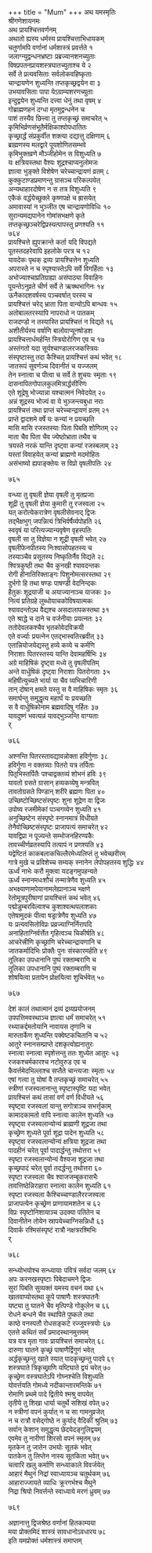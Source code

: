 +++
title = "Mum"
+++
अथ यमस्मृतिः  
श्रीगणेशायनमः  
अथ प्रायश्चित्तवर्णनम्  
अथातो ह्यस्य धर्मस्य प्रायश्चित्ताभिधायकम्  
चतुर्णामपि वर्णानां धर्मशास्त्रं प्रवर्त्तते  १  
जलाग्न्युद्वन्धनभ्रष्टाः प्रब्रज्यानशनच्युताः  
विषप्रपतनप्रायशस्त्रघातच्युताश्च ये  २  
सर्वे ते प्रत्यवसिताः सर्वलोकवहिष्कृताः  
चान्द्रायणेन शुध्यन्ति तप्तकृच्छ्रद्वयेन वा  ३  
उभयावसिताः पापा येऽग्राम्यशरणच्युताः  
इन्दुद्वयेन शुध्यन्ति दत्त्वा धेनुं तथा वृषम्  ४  
गोब्राह्मणहनं दग्धा मृतमुद्वन्धनेन च  
पाशं तस्यैव छित्त्वा तु तप्तकृच्छ्रं समाचरेत्  ५  
कृमिभिर्व्रणसंभूतैर्मक्षिकाश्वोपधातितः  
कृच्छ्रार्द्धं संप्रकुर्वीत शक्त्या दद्यात्तु दक्षिणाम्  ६  
ब्राह्मणस्य मलद्वारे पूयशोणितसम्भवे  
कृमिभुक्तव्रणे मौञ्जीहोमेन स विशुध्यति  ७  
यः क्षत्रियस्तथा वैश्यः शूद्रश्चाप्यनुलोमजः  
ज्ञात्वा भुङ्क्ते विशेषेण चरेच्चान्द्रायणं व्रतम्  ८  
कुक्कुटाण्डप्रमाणन्तु ग्रासञ्च परिकल्पयेत्  
अन्यथाहारदोषेण न स तत्र विशुध्यति  ९  
एकैकं वर्द्धयेच्छुक्ले कृष्णपक्षे च ह्रासयेत्  
अमावास्यां न भुञ्जीत एष चान्द्रायणोविधिः  १०  
सुरान्यमद्यपानेन गोमांसभक्षणे कृते  
तप्तकृच्छ्रञ्चरेद्विप्रस्यत्पापस्तु प्रणश्यति  ११  
७६४  
प्रायश्चित्ते ह्युपक्रान्ते कर्ता यदि विपद्यते  
पूतस्तदहरेवापि इहलोके परत्र च  १२  
यावदेकः पृथक् द्रव्यः प्रायश्चित्तेन शुध्यति  
अपरास्ते न च स्पृश्यास्तेऽपि सर्वे विगर्हिताः  १३  
अभोज्याश्चाप्रतिग्राह्या असंपाठ्या विवाहिनः  
पूयन्तेऽनुव्रते चीर्ण सर्वे ते ऋक्थभागिनः  १४  
ऊनैकादशवर्षस्य पञ्चवर्षात् परस्य च  
प्रायश्चित्तं चरेद् भ्राता पिता वान्योऽपि बान्धवः  १५  
अतोबालतरस्यापि नापराधो न पातकम्  
राजदण्डो न तस्यास्ति प्रायश्चित्तं न विद्यते  १६  
अशीतीर्यस्य वर्षाणि बालोवाप्यूनषोडशः  
प्रायश्चित्तार्धमर्हन्ति स्त्रियोरोगिण एव च  १७  
अस्तंगतो यदा सूर्यश्चाण्डालरजकस्त्रियः  
संस्पृष्टास्तु तदा कैश्चित् प्रायश्चित्तं कथं भवेत्  १८  
जातरूपं सुवर्णञ्च दिवानीतं च यज्जलम्  
तेन स्नात्वा च पीत्वा च सर्वे ते शुचयः स्मृताः  १९  
दासनापितगोपालकुलमित्रार्द्धसीरिणः  
एते शूद्रेषु भोज्यान्ना यश्चात्मनं निवेदयेत्  २०  
अन्नं शूद्रस्य भोज्यं वा ये भुञ्जन्त्यबुधा नराः  
प्रायश्चित्तं तथा प्राप्तं चरेच्चान्द्रायणं व्रतम्  २१  
प्राप्ते द्वादशमे वर्षे यः कन्यां न प्रयच्छति  
मासि मासि रजस्तस्याः पिता पिबति शोणितम्  २२  
माता चैव पिता चैव ज्येष्ठोभ्राता तथैव च  
त्रयस्ते नरकं यान्ति दृष्ट्वा कन्यां रजस्बलाम्  २३  
यस्तां विवाहयेत् कन्यां ब्राह्मणो मदमोहितः  
असंभाष्यो ह्यपाङ्क्तेयः स विप्रो वृषलीपतिः  २४  

७६५  

वन्ध्या तु वृषली ज्ञेया वृषली तु मृतप्रजाः  
शूद्री तु वृषली ज्ञेया कुमारी तु रजस्वला  २५  
यत् करोत्येकरात्रेण वृषलीसेवनाद् द्विजः  
तद्भैक्षभुग् जपन्नित्यं त्रिभिर्वर्षैर्व्यपोहति  २६  
स्ववृषं या परित्यज्यान्यवृषेण वृहस्पतिः  
वृषली सा तु विज्ञेया न शूद्री वृषली भवेत्  २७  
वृषलीफेनपीतस्य निःश्वासोपहतस्य च  
तस्याञ्चैव प्रसूतस्य निष्कृतिर्नैव विद्यते  २८  
श्वित्रकुष्ठी तथा चैव कुनखी श्यावदन्तकः  
रोगी हीनातिरिक्ताङ्गः पिशुनोमत्सरस्तथा  २९  
दुर्भगो हि तथा षण्डः पाषण्डी वेदनिन्दकः  
हैतुकः शूद्रयाजी च अयाज्यानाञ्च याजकः  ३०  
नित्यं प्रतिग्रहे लुब्धोयाचकोविषयात्मकः  
श्यावदन्तोऽथ वैद्यश्च असदालापकस्तथा  ३१  
एते श्राद्धे च दाने च वर्जनीयाः प्रयत्नतः  ३२  
ततोदेवलकश्चैव भृतकोवेदविक्रयी  
एते वर्ज्याः प्रयत्नेन एतद्भास्वतिरब्रवीत्  ३३  
एतान्नियोजयेद्यस्तु हव्ये कव्ये च कर्मणि  
निराशाः पितरस्तस्य यान्ति देवामहर्षिभिः  ३४  
अग्रे माहिषिकं दृष्ट्वा मध्ये तु वृषलीपतिम्  
अन्ते वार्धुषिकं दृष्ट्वा निराशाः पितरोगताः  ३५  
महिषीत्युच्यते भार्या या चैव व्यभिचारिणी  
तान् दोषान् क्षमते यस्तु स वै माहिषिकः स्मृतः  ३६  
समार्घन्तु समुद्धृत्य महार्घं यः प्रयच्छति  
स वै वार्धुषिकोनाम ब्रह्मवादिषु गर्हितः  ३७  
यावदुष्णं भवत्यन्नं यावद्भुञ्जन्ति वाग्यताः  
र्  

७६६  

अश्नन्ति पितरस्तावद्यावन्नोक्ता हविर्गुणाः  ३८  
हविर्गुणा न वक्तव्याः पितरो यत्र तर्पिताः  
पितृभिस्तर्पितैः पश्चाद्वक्तव्यं शोभनं हविः  ३९  
यावतो ग्रसते ग्रासान् हव्यकव्येषु मन्त्रवित्  
तावतोग्रसते पिण्डान् शरीरे ब्रह्मणः पिता  ४०  
उच्छिष्टोच्छिष्टसंस्पृष्टः शुना शूद्रेण वा द्विजः  
उपोष्य रजमीमेकां पञ्चगव्येन शुध्यति  ४१  
अनुच्छिष्टेन संस्पृष्टे स्नानमात्रं विधीयते  
तेनैवोच्छिष्टसंस्पृष्टः प्राजापत्यं समाचरेत्  ४२  
यावद्विप्रा न पूज्यन्ते सम्भोजनहिरण्यकैः  
तावच्चीर्णव्रतस्यापि तत्पापं न प्रणश्यति  ४३  
यद्वेष्टितं काकबलाकचिल्लैरमेध्यलिप्तं तु भवेच्छरीरम्  
गात्रे मुखे च प्रविशेच्च सम्यक् स्नानेन लेपोपहतस्य शुद्धिः  ४४  
ऊर्ध्वं नाभेः करौ मुक्त्वा यदङ्गमुपहन्यते  
ऊर्ध्वं स्नानमधःशौचं तन्मात्रेणैव शुध्यति  ४५  
अभक्ष्याणामपेयानामलेह्यानाञ्च भक्षणे  
रेतोमूत्रपुरीषाणां प्रायश्चित्तं कथं भवेत्  ४६  
पद्मोडुम्बरविल्वाश्च कुशाश्वत्थपलाशकाः  
एतेषामुदकं पीत्वा षड्रात्रेणैव शुध्यति  ४७  
यः प्रत्यवसितोविप्रः प्रव्रज्याग्निर्निरापदि  
अनाहिताग्निर्वर्त्तेत गृहित्वञ्च चिकीर्षति  ४८  
आचरेत्त्रीणि कृच्छ्राणि चरेच्चान्द्रायणानि च  
जातकर्मादिभिः प्रोक्तैः पुनः संस्कारमर्हति  ४९  
तूलिका उपधानानि पुष्पं रक्ताम्बराणि च  
तूलिका उपधानानि पुष्पं रक्ताम्बराणि च  
शोषयित्वा प्रतापेन प्रोक्षयित्वा शुचिर्भवेत्  ५०  

७६७  

देशं कालं तथात्मानं द्रव्यं द्रव्यप्रयोजनम्  
उपपत्तिमवस्थाञ्च ज्ञात्वा धर्मं समाचरेत्  ५१  
रथ्याकर्द्दमतोयानि नावायस तृणानि च  
मारुतार्केण शुध्यन्ति पक्वेष्टकचितानि च  ५२  
आतुरे स्नानसम्प्राप्ते दशकृत्वोह्यनातुरः  
स्नात्वा स्नात्वा स्पृशेत्तन्तु ततः शुध्येत आतुरः  ५३  
रजकश्चर्मकारश्च नटोवुरुड एव च  
कैवर्त्तमेदभिल्लाश्च सप्तैते चान्त्यजाः स्मृताः  ५४  
एषां गत्वा तु योषां वै तप्तकृच्छ्रं समाचरेत्  ५५  
स्त्रीणां रजस्वलानान्तु स्पृष्टास्पृष्टि यदा भवेत्  
प्रायश्चित्तं कथं तासां वर्ण वर्ण विधीयते  ५६  
स्पृष्ट्वा रजस्वलां यान्तु सगोत्राञ्च सभर्त्तृकाम्  
कामादकामतो वापि स्नात्वा कालेन शुध्यति  ५७  
स्पृष्ट्वा रजस्वलान्योन्यं ब्राह्मणी शूद्रजा तथा  
कृच्छ्रेण शुध्यते पूर्वा शूद्रा पादेन शुध्यति  ५८  
स्पृष्ट्वा रजस्वलान्योन्यं क्षत्रिया शूद्रजा तथा  
पादहीनं चरेत् पूर्वा पादार्द्धन्तु तथोत्तरा  ५९  
स्पृष्टा रजस्वलान्योन्यं वैश्यजा शूद्रजा तथा  
कृच्छ्रपादं चरेत् पूर्वा तदर्द्धन्तु तथोत्तरा  ६०  
स्पृष्टा रजस्वला चैव श्वाजजम्बूकरासभैः  
तावत्तिष्ठेन्निराहारा स्नात्वा कालेन शुध्यति  ६१  
स्पृष्टा रजस्वला कैश्चिच्चाण्डालैररजस्वला  
प्राजापत्येन कृच्छ्रेण प्राणायामशतेन च  ६२  
विप्रः स्पृष्टोनिशायाञ्च उदक्या पतितेन च  
दिवानीतेन तोयेन स्रापयेच्चाग्निसन्निधौ  ६३  
दिवार्क रश्मिसंस्पृष्टं रात्रौ नक्षत्ररश्मिभिः  
र्  

७६८  

सन्ध्योभयोश्च सन्ध्यायाः पवित्रं सर्वदा जलम्  ६४  
अपः करनखस्पृष्टाः पिबेदाचमने द्विजः  
सुरां पिबति सुव्यक्तं यमस्य वचनं यथा  ६५  
खातवाप्योस्तथा कूपे पाषाणैः शस्त्रघातनैः  
यष्ट्या तु घातने चैव मृत्पिण्डे गोकुलेन च  ६६  
रोधने बन्धने चैव स्थापिते पुष्कले तथा  
काष्ठे वनस्पतौ रोधसङ्कटे रज्जुवस्त्रयोः  ६७  
एतत्ते कथितं सर्वं प्रमादस्थानमुत्तमम्  
यत्र यत्र मृता गावः प्रायश्चित्तं समाचरेत्  ६८  
दारुणा घातने कृच्छ्रं पाषाणैर्द्विगुणं भवेत्  
अर्द्धकृच्छ्रन्तु खाते स्यात् पादकृच्छ्रन्तु पादपे  ६९  
शस्त्रघाते त्रिकृच्छ्राणि यष्टिघाते द्वयं चरेत्  ७०  
कृच्छ्रेण वस्त्रघातेऽपि गोघ्नश्चेति विशुध्यति  
योवर्त्तयति गोमध्ये नदीकान्तारमन्तिके  ७१  
रोमाणि प्रथमे पादे द्वितीये श्मश्रु वापयेत्  
तृतीये तु शिखा धार्या चतुर्थे सशिखं वपेत्  ७२  
न स्त्रीणां वपनं कुर्यात् न च सा गामनुव्रजेत्  
न च रात्रौ वसेद्गोष्ठे न कुर्याद् वैदिकीं श्रुतिम्  ७३  
सर्वान् केशान् समुद्धृत्य छेदयेदङ्गुलिद्वयम्  
एवमेव तु नारीणां शिरसो वपनं स्मृतम्  ७४  
मृतकेन तु जातेन उभयोः सूतकं भवेत्  
पातकेन तु लिप्तेन नास्य सूतकिता भवेत्  ७५  
चत्वारि खलु कर्माणि सन्ध्याकाले विवर्जयेत्  
आहारं मैथुनं निद्रां स्वाध्यायञ्च चतुर्थकम्  ७६  
आहाराज्जायते व्याधिः क्रूरगर्भश्च मैथुने  
निद्रा श्रियो निवर्त्तन्ते स्वाध्याये मरणं ध्रुवम्  ७७  

७६९  

अज्ञानात्तु द्विजश्रेष्ठ वर्णानां हितकाम्यया  
मया प्रोक्तमिदं शास्त्रं सावधानोऽवधारय  ७८  
इति यमप्रोक्तं धर्मशास्त्रं समाप्तम्  
